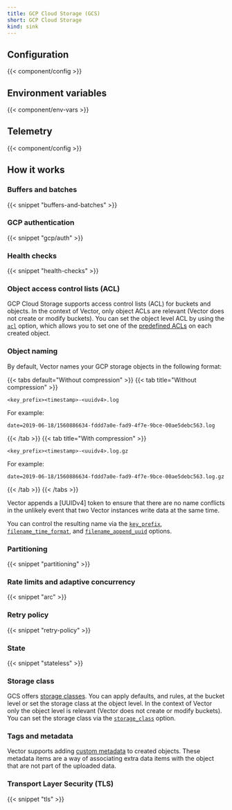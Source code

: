```yaml
---
title: GCP Cloud Storage (GCS)
short: GCP Cloud Storage
kind: sink
---
```


## Configuration

{{< component/config >}}

## Environment variables

{{< component/env-vars >}}

## Telemetry

{{< component/config >}}

## How it works

### Buffers and batches

{{< snippet "buffers-and-batches" >}}

### GCP authentication

{{< snippet "gcp/auth" >}}

### Health checks

{{< snippet "health-checks" >}}

### Object access control lists (ACL)

GCP Cloud Storage supports access control lists (ACL) for buckets and objects. In the context of Vector, only object ACLs are relevant (Vector does not create or modify buckets). You can set the object level ACL by using the [`acl`](#acl) option, which allows you to set one of the [predefined ACLs][acls] on each created object.

### Object naming

By default, Vector names your GCP storage objects in the following format:

{{< tabs default="Without compression" >}}
{{< tab title="Without compression" >}}
```
<key_prefix><timestamp>-<uuidv4>.log
```

For example:

```
date=2019-06-18/1560886634-fddd7a0e-fad9-4f7e-9bce-00ae5debc563.log
```
{{< /tab >}}
{{< tab title="With compression" >}}
```
<key_prefix><timestamp>-<uuidv4>.log.gz
```

For example:

```
date=2019-06-18/1560886634-fddd7a0e-fad9-4f7e-9bce-00ae5debc563.log.gz
```
{{< /tab >}}
{{< /tabs >}}

Vector appends a [UUIDv4] token to ensure that there are no name conflicts in the unlikely event that two Vector instances write data at the same time.

You can control the resulting name via the [`key_prefix`](#key_prefix), [`filename_time_format`](#filename_time_format), and [`filename_append_uuid`](#filename_append_uuid) options.

### Partitioning

{{< snippet "partitioning" >}}

### Rate limits and adaptive concurrency

{{< snippet "arc" >}}

### Retry policy

{{< snippet "retry-policy" >}}

### State

{{< snippet "stateless" >}}

### Storage class

GCS offers [storage classes][classes]. You can apply defaults, and rules, at the bucket level or set the storage class at the object level. In the context of Vector only the object level is relevant (Vector does not create or modify buckets). You can set the storage class via the [`storage_class`](#storage_class) option.

### Tags and metadata

Vector supports adding [custom metadata][metadata] to created objects. These metadata items are a way of associating extra data items with the object that are not part of the uploaded data.

### Transport Layer Security (TLS)

{{< snippet "tls" >}}

[acls]: https://cloud.google.com/storage/docs/access-control/lists#predefined-acl
[classes]: https://cloud.google.com/storage/docs/storage-classes
[metadata]: https://cloud.google.com/storage/docs/metadata#custom-metadata

